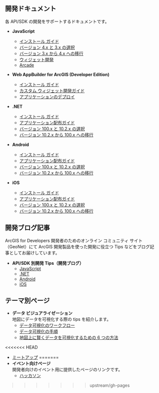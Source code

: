 ## 開発ドキュメント

各 API/SDK の開発をサポートするドキュメントです。

* __JavaScript__
  * [インストール ガイド](../javascript/install-jsapi/)
  * [バージョン 4.x と 3.x の選択](../javascript/choose-3.x-and-4.x/)
  * [バージョン 3.x から 4.x への移行](../javascript/migrating-from-3.x-to-4.0/)
  * [ウィジェット開発](../javascript/custom-widget/)
  * [Arcade](../javascript/arcade/)

* __Web AppBuilder for ArcGIS (Developer Edition)__
  * [インストール ガイド](../webappbuilder/install-guide/)
  * [カスタム ウィジェット開発ガイド](../webappbuilder/development-guide/)
  * [アプリケーションのデプロイ](../webappbuilder/deploy-your-app/)

* __.NET__
  * [インストール ガイド](../dotnet/install-dotnet-100.x/)
  * [アプリケーション配布ガイド](../dotnet/distribution-dotnet-100.x/)
  * [バージョン 100.x と 10.2.x の選択](../choosing-version-runtime/)
  * [バージョン 10.2.x から 100.x への移行](../dotnet/migration-dotnet-100.x/)

* __Android__
  * [インストール ガイド](../android/install-android-100.x/)
  * [アプリケーション配布ガイド](../android/distribution-android-100.x/)
  * [バージョン 100.x と 10.2.x の選択](../choosing-version-runtime/)
  * [バージョン 10.2.x から 100.x への移行](../android/migration-android-100.x/)

* __iOS__
  * [インストール ガイド](../ios/install-ios-100.x/)
  * [アプリケーション配布ガイド](../ios/distribution-ios-100.x/)
  * [バージョン 100.x と 10.2.x の選択](../choosing-version-runtime/)
  * [バージョン 10.2.x から 100.x への移行](../ios/migration-ios-100.x/)

## 開発ブログ記事

ArcGIS for Developers 開発者のためのオンライン コミュニティ サイト（GeoNet）にて ArcGIS 開発製品を使った開発に役立つ Tips などをブログ記事としてお届けしています。

* __API/SDK 別開発 Tips（開発ブログ）__
  * [JavaScript](http://arcg.is/1X5Q0Sl)
  * [.NET](http://arcg.is/1LPKAcf)
  * [Android](http://arcg.is/1PiwBfG)
  * [iOS](http://arcg.is/1LlUgpi)

## テーマ別ページ

* __データ ビジュアライゼーション__  
地図にデータを可視化する際の tips を紹介します。
  * [データ可視化のワークフロー](../tips/workflow-with-arcgis)
  * [データ可視化の手順](https://github.com/wakanasato/Hackathon-support/blob/master/VisualizeMap/README.md)
  * [地図上に賢くデータを可視化するための 6 つの方法](../tips/6ways-to-improve-your-maps)

<<<<<<< HEAD
* [ミートアップ](../hackathon/)
=======
* __イベント向けページ__  
開発者向けのイベント用に提供したページのリンクです。
  * [ハッカソン](../hackathon/)
>>>>>>> upstream/gh-pages
